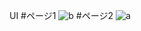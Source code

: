UI
#ページ1
![b](https://user-images.githubusercontent.com/25529722/62531801-205f0900-b87e-11e9-943e-ba2e6d4684f9.png)
#ページ2
![a](https://user-images.githubusercontent.com/25529722/62531788-1b01be80-b87e-11e9-8932-243ee07ecbe5.png)
